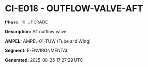 # CI-E018 - OUTFLOW-VALVE-AFT

**Phase:** 10-UPGRADE

**Description:** Aft outflow valve

**AMPEL:** AMPEL-01-TUW (Tube and Wing)

**Segment:** E-ENVIRONMENTAL

**Generated:** 2025-08-25 17:27:29 UTC
